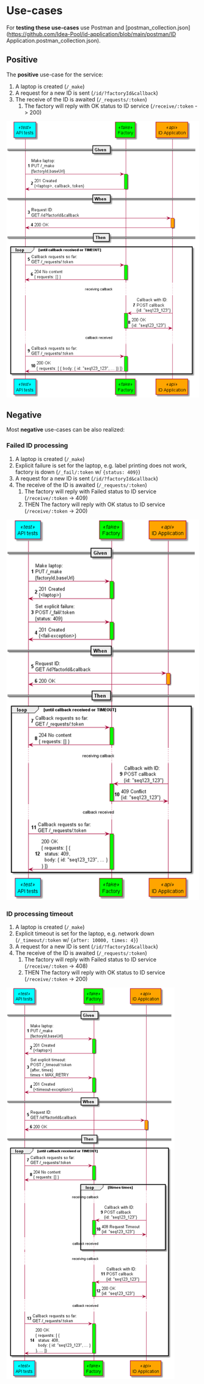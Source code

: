 # Use-cases

For **testing these use-cases** use Postman and [postman_collection.json](https://github.com/Idea-Pool/id-application/blob/main/postman/ID Application.postman_collection.json).

## Positive

The **positive** use-case for the service:

1. A laptop is created (`/_make`)
1. A request for a new ID is sent (`/id/?factoryId&callback`)
1. The receive of the ID is awaited (`/_requests/:token`)
    1. The factory will reply with OK status to ID service (`/receive/:token` -> 200)

![01-positive](https://github.com/Idea-Pool/id-application/blob/main/uml/01_positive.png?raw=true)

## Negative

Most **negative** use-cases can be also realized:

### Failed ID processing

1. A laptop is created (`/_make`)
1. Explicit failure is set for the laptop, e.g. label printing does not work, factory is down (`/_fail/:token` w/ `{status: 409}`)
1. A request for a new ID is sent (`/id/?factoryId&callback`)
1. The receive of the ID is awaited (`/_requests/:token`)
    1. The factory will reply with Failed status to ID service (`/receive/:token` -> 409)
    1. THEN The factory will reply with OK status to ID service (`/receive/:token` -> 200)

![02-negative-fail](https://github.com/Idea-Pool/id-application/blob/main/uml/02_negative_fail.png?raw=true)

### ID processing timeout

1. A laptop is created (`/_make`)
1. Explicit timeout is set for the laptop, e.g. network down (`/_timeout/:token` w/ `{after: 10000, times: 4}`)
1. A request for a new ID is sent (`/id/?factoryId&callback`)
1. The receive of the ID is awaited (`/_requests/:token`)
    1. The factory will reply with Failed status to ID service (`/receive/:token` -> 408)
    1. THEN The factory will reply with OK status to ID service (`/receive/:token` -> 200)
    
![03-negative-timeout](https://github.com/Idea-Pool/id-application/blob/main/uml/03_negative_timeout.png?raw=true)
